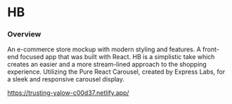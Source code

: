 # HB

### Overview
An e-commerce store mockup with modern styling and features. A front-end focused app that was built with React. HB is a simplistic take which creates an easier and a more stream-lined approach to the shopping experience. Utilizing the Pure React Carousel, created by Express Labs, for a sleek and responsive carousel display.

https://trusting-yalow-c00d37.netlify.app/
